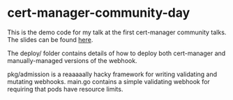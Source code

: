 # cert-manager-community-day

This is the demo code for my talk at the first cert-manager community talks. The slides can be found [here][slides].

The deploy/ folder contains details of how to deploy both cert-manager and manually-managed versions of the webhook.

pkg/admission is a reaaaaally hacky framework for writing validating and mutating webhooks.
main.go contains a simple validating webhook for requiring that pods have resource limits.

[slides]: https://preview.pitch.com/app/presentation/7c93f031-3115-43d0-8aa6-db92147e76ec/9759bebc-3266-43aa-91c2-791c258e2121
